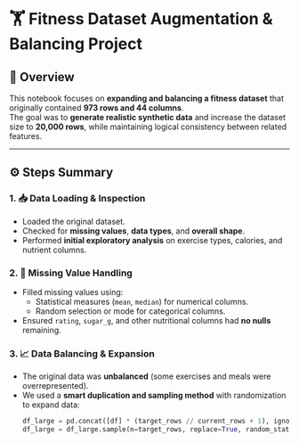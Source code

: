 # 🏋️ Fitness Dataset Augmentation & Balancing Project

## 📖 Overview
This notebook focuses on **expanding and balancing a fitness dataset** that originally contained **973 rows and 44 columns**.  
The goal was to **generate realistic synthetic data** and increase the dataset size to **20,000 rows**, while maintaining logical consistency between related features.

---

## ⚙️ Steps Summary

### 1. 📥 Data Loading & Inspection
- Loaded the original dataset.
- Checked for **missing values**, **data types**, and **overall shape**.
- Performed **initial exploratory analysis** on exercise types, calories, and nutrient columns.

### 2. 🧩 Missing Value Handling
- Filled missing values using:
  - Statistical measures (`mean`, `median`) for numerical columns.
  - Random selection or mode for categorical columns.
- Ensured `rating`, `sugar_g`, and other nutritional columns had **no nulls** remaining.

### 3. 📈 Data Balancing & Expansion
- The original data was **unbalanced** (some exercises and meals were overrepresented).
- We used a **smart duplication and sampling method** with randomization to expand data:
  ```python
  df_large = pd.concat([df] * (target_rows // current_rows + 1), ignore_index=True)
  df_large = df_large.sample(n=target_rows, replace=True, random_state=42).reset_index(drop=True)
